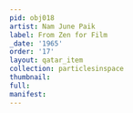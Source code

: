 ```yaml
---
pid: obj018
artist: Nam June Paik
label: From Zen for Film
_date: '1965'
order: '17'
layout: qatar_item
collection: particlesinspace
thumbnail: 
full: 
manifest: 
---
```

